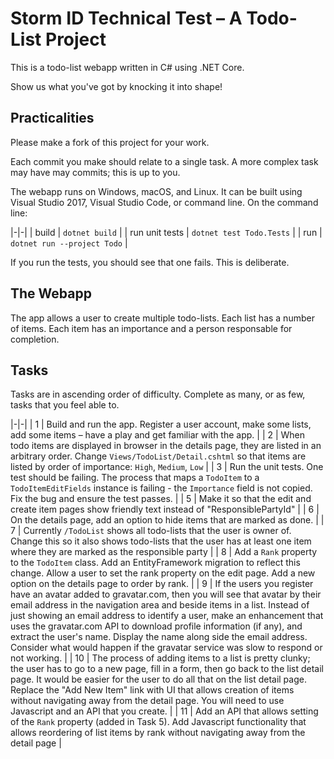 # Storm ID Technical Test – A Todo-List Project

This is a todo-list webapp written in C# using .NET Core.

Show us what you've got by knocking it into shape!

## Practicalities

Please make a fork of this project for your work.

Each commit you make should relate to a single task. A more complex task may have may commits; this is up to you.

The webapp runs on Windows, macOS, and Linux. It can be built using Visual Studio 2017, Visual Studio Code, or command line. On the command line: 

|-|-|
| build | `dotnet build` |
| run unit tests | `dotnet test Todo.Tests` |
| run | `dotnet run --project Todo` |

If you run the tests, you should see that one fails. This is deliberate.

## The Webapp

The app allows a user to create multiple todo-lists. Each list has a number of items. Each item has an importance and a person responsable for completion.

## Tasks

Tasks are in ascending order of difficulty. Complete as many, or as few, tasks that you feel able to.

|-|-|
| 1 | Build and run the app. Register a user account, make some lists, add some items – have a play and get familiar with the app. |
| 2 | When todo items are displayed in browser in the details page, they are listed in an arbitrary order. Change `Views/TodoList/Detail.cshtml` so that items are listed by order of importance: `High`, `Medium`, `Low` |
| 3 | Run the unit tests. One test should be failing. The process that maps a `TodoItem` to a `TodoItemEditFields` instance is failing - the `Importance` field is not copied. Fix the bug and ensure the test passes. |
| 5 | Make it so that the edit and create item pages show friendly text instead of "ResponsiblePartyId"  |
| 6 | On the details page, add an option to hide items that are marked as done. |
| 7 | Currently `/TodoList` shows all todo-lists that the user is owner of. Change this so it also shows todo-lists that the user has at least one item where they are marked as the responsible party  |
| 8 | Add a `Rank` property to the `TodoItem` class. Add an EntityFramework migration to reflect this change. Allow a user to set the rank property on the edit page. Add a new option on the details page to order by rank. |
| 9 | If the users you register have an avatar added to gravatar.com, then you will see that avatar by their email address in the navigation area and beside items in a list. Instead of just showing an email address to identify a user, make an enhancement that uses the gravatar.com API to download profile information (if any), and extract the user's name. Display the name along side the email address. Consider what would happen if the gravatar service was slow to respond or not working. |
| 10 | The process of adding items to a list is pretty clunky; the user has to go to a new page, fill in a form, then go back to the list detail page. It would be easier for the user to do all that on the list detail page. Replace the "Add New Item" link with UI that allows creation of items without navigating away from the detail page. You will need to use Javascript and an API that you create. |
| 11 | Add an API that allows setting of the `Rank` property (added in Task 5). Add Javascript functionality that allows reordering of list items by rank without navigating away from the detail page |
